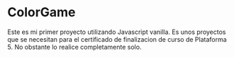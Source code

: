 # ColorGame


Este es mi primer proyecto utilizando Javascript vanilla. Es unos proyectos que se necesitan para el certificado de finalizacion de curso de Plataforma 5.
No obstante lo realice completamente solo.
